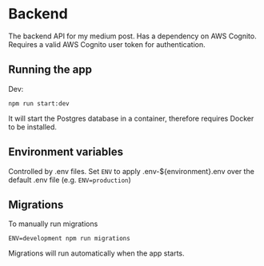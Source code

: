 # Backend

The backend API for my medium post. Has a dependency on AWS Cognito. Requires a valid AWS Cognito user token for authentication.

## Running the app

Dev:

```
npm run start:dev
```

It will start the Postgres database in a container, therefore requires Docker to be installed.

## Environment variables

Controlled by .env files. Set `ENV` to apply .env-${environment}.env over the default .env file (e.g. `ENV=production`)

## Migrations

To manually run migrations

```
ENV=development npm run migrations
```

Migrations will run automatically when the app starts.
